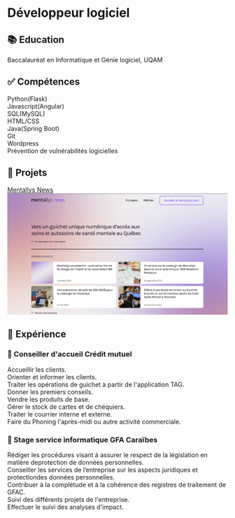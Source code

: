 # Développeur logiciel

## 📚 Education
Baccalauréat en Informatique et Génie logiciel, UQAM

## ✅ Compétences
Python(Flask)  
Javascript(Angular)  
SQL(MySQL)  
HTML/CSS  
Java(Spring Boot)  
Git  
Wordpress  
Prévention de vulnérabilités logicielles  

## 📐 Projets

[Mentallys News](https://news.mentallys.com)  
![mentallys image](capture.jpg)

## 💼 Expérience

### 🔹  Conseiller d'accueil Crédit mutuel
Accueillir les clients.  
Orienter et informer les clients.  
Traiter les opérations de guichet à partir de l'application TAG.  
Donner les premiers conseils.  
Vendre les produits de base.  
Gérer le stock de cartes et de chéquiers.  
Traiter le courrier interne et externe.  
Faire du Phoning l'après-midi ou autre activité commerciale.  

### 🔹 Stage service informatique GFA Caraïbes
Rédiger les procédures visant à assurer le respect de la législation en matière deprotection de données personnelles.  
Conseiller les services de l’entreprise sur les aspects juridiques et protectiondes données personnelles.  
Contribuer à la complétude et à la cohérence des registres de traitement de GFAC.  
Suivi des différents projets de l'entreprise.    
Effectuer le suivi des analyses d'impact.  


